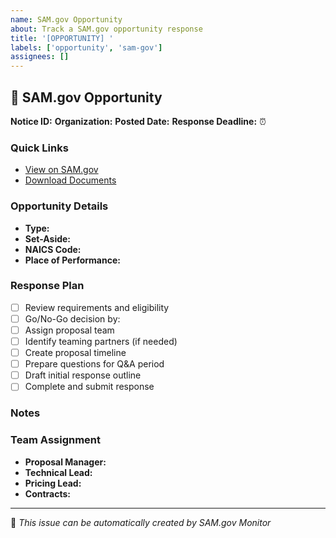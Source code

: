 ```yaml
---
name: SAM.gov Opportunity
about: Track a SAM.gov opportunity response
title: '[OPPORTUNITY] '
labels: ['opportunity', 'sam-gov']
assignees: []
---
```


## 🚨 SAM.gov Opportunity

**Notice ID:** 
**Organization:** 
**Posted Date:** 
**Response Deadline:** ⏰ 

### Quick Links
- [View on SAM.gov]()
- [Download Documents]()

### Opportunity Details
- **Type:** 
- **Set-Aside:** 
- **NAICS Code:** 
- **Place of Performance:** 

### Response Plan
- [ ] Review requirements and eligibility
- [ ] Go/No-Go decision by: 
- [ ] Assign proposal team
- [ ] Identify teaming partners (if needed)
- [ ] Create proposal timeline
- [ ] Prepare questions for Q&A period
- [ ] Draft initial response outline
- [ ] Complete and submit response

### Notes
<!-- Add any relevant notes, strategy, or concerns here -->

### Team Assignment
- **Proposal Manager:** 
- **Technical Lead:** 
- **Pricing Lead:** 
- **Contracts:** 

---
🤖 _This issue can be automatically created by SAM.gov Monitor_